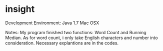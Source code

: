 # insight

Development Environment:
Java 1.7 Mac OSX

Notes:
My program finished two functions: Word Count and Running Median.
As for word count, i only take English characters and number into consideration.
Necessary explantions are in the codes.
